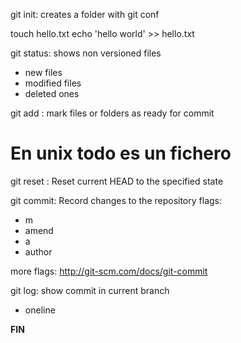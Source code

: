 git init: creates a folder with git conf

touch hello.txt
echo 'hello world' >> hello.txt

git status: shows non versioned files 
- new files
- modified files 
- deleted ones

git add <file>: mark files or folders as ready for commit
# En unix todo es un fichero

git reset <file>: Reset current HEAD to the specified state

git commit: Record changes to the repository
flags:
 - m
 - amend
 - a
 - author

more flags: http://git-scm.com/docs/git-commit 

git log: show commit in current branch
 - oneline

**FIN**